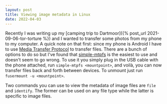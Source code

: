 ```yaml
---
layout: post
title: Viewing image metadata in Linux
date: 2022-04-03
---
```


Recently I was writing up my [camping trip to Dartmoor]({% post_url
2021-09-06-tor-torture %}) and I wanted to transfer some photos from my phone
to my computer. A quick note on that first: since my phone is Android I have to
use [Media Transfer
Protocol](https://wiki.archlinux.org/title/Media_Transfer_Protocol) to transfer
files. There are a bunch of options to do so but I've found that
[simple-mtpfs](https://github.com/phatina/simple-mtpfs) is the easiest to use
and doesn't seem to go wrong. To use it you simply plug in the USB cable with
the phone attached, run `simple-mtpfs <mountpoint>`, and voilà, you can now
transfer files back and forth between devices. To unmount just run `fusermount
-u <mountpoint>`.

Two commands you can use to view the metadata of image files are `file` and
`identify`. The former can be used on any file type while the latter is
specific to image files.
